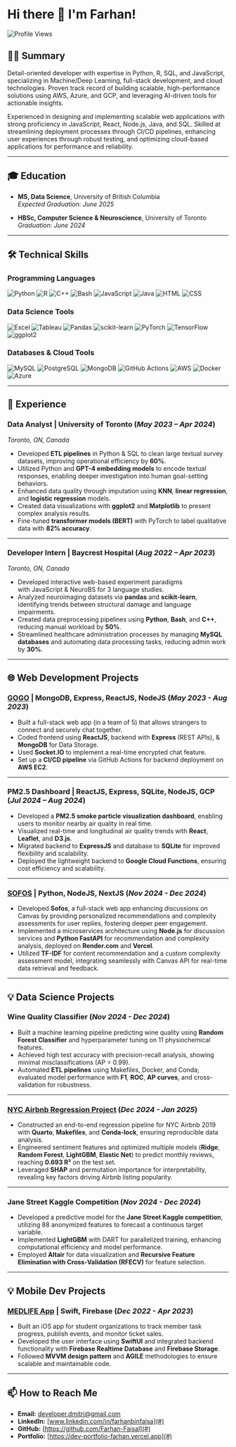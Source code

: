 # Hi there 👋 I'm Farhan!

![Profile Views](https://komarev.com/ghpvc/?username=Farhan-Faisal&color=blue)

## 👨‍💻 Summary
Detail-oriented developer with expertise in Python, R, SQL, and JavaScript, specializing in Machine/Deep Learning, full-stack development, and cloud technologies. Proven track record of building scalable, high-performance solutions using AWS, Azure, and GCP, and leveraging AI-driven tools for actionable insights.

Experienced in designing and implementing scalable web applications with strong proficiency in JavaScript, React, Node.js, Java, and SQL. Skilled at streamlining deployment processes through CI/CD pipelines, enhancing user experiences through robust testing, and optimizing cloud-based applications for performance and reliability.

---

## 🎓 Education
- **MS, Data Science**, University of British Columbia  
  _Expected Graduation: June 2025_

- **HBSc, Computer Science & Neuroscience**, University of Toronto  
  _Graduation: June 2024_

---

## 🛠️ Technical Skills

### **Programming Languages**
![Python](https://img.shields.io/badge/-Python-3776AB?style=flat&logo=python&logoColor=white) 
![R](https://img.shields.io/badge/-R-276DC3?style=flat&logo=r&logoColor=white)
![C++](https://img.shields.io/badge/-C++-00599C?style=flat&logo=c%2B%2B&logoColor=white) 
![Bash](https://img.shields.io/badge/-Bash-4EAA25?style=flat&logo=gnu-bash&logoColor=white) 
![JavaScript](https://img.shields.io/badge/-JavaScript-F7DF1E?style=flat&logo=javascript&logoColor=black) 
![Java](https://img.shields.io/badge/-Java-007396?style=flat&logo=java&logoColor=white) 
![HTML](https://img.shields.io/badge/-HTML5-E34F26?style=flat&logo=html5&logoColor=white) 
![CSS](https://img.shields.io/badge/-CSS3-1572B6?style=flat&logo=css3&logoColor=white)

### **Data Science Tools**
![Excel](https://img.shields.io/badge/-Excel-217346?style=flat&logo=microsoft-excel&logoColor=white) 
![Tableau](https://img.shields.io/badge/-Tableau-E97627?style=flat&logo=tableau&logoColor=white) 
![Pandas](https://img.shields.io/badge/-Pandas-150458?style=flat&logo=pandas&logoColor=white) 
![scikit-learn](https://img.shields.io/badge/-scikit--learn-F7931E?style=flat&logo=scikit-learn&logoColor=white) 
![PyTorch](https://img.shields.io/badge/-PyTorch-EE4C2C?style=flat&logo=pytorch&logoColor=white) 
![TensorFlow](https://img.shields.io/badge/-TensorFlow-FF6F00?style=flat&logo=tensorflow&logoColor=white) 
![ggplot2](https://img.shields.io/badge/-ggplot2-1D70B8?style=flat&logo=rstudio&logoColor=white)

### **Databases & Cloud Tools**
![MySQL](https://img.shields.io/badge/-MySQL-4479A1?style=flat&logo=mysql&logoColor=white) 
![PostgreSQL](https://img.shields.io/badge/-PostgreSQL-336791?style=flat&logo=postgresql&logoColor=white) 
![MongoDB](https://img.shields.io/badge/-MongoDB-47A248?style=flat&logo=mongodb&logoColor=white) 
![GitHub Actions](https://img.shields.io/badge/-GitHub%20Actions-2088FF?style=flat&logo=github-actions&logoColor=white) 
![AWS](https://img.shields.io/badge/-AWS-232F3E?style=flat&logo=amazon-aws&logoColor=white) 
![Docker](https://img.shields.io/badge/-Docker-2496ED?style=flat&logo=docker&logoColor=white) 
![Azure](https://img.shields.io/badge/-Azure-0078D4?style=flat&logo=microsoft-azure&logoColor=white)


---

## 💼 Experience

### **Data Analyst | University of Toronto** (_May 2023 – Apr 2024_)  
_Toronto, ON, Canada_  
- Developed **ETL pipelines** in Python & SQL to clean large textual survey datasets, improving operational efficiency by **60%**.
- Utilized Python and **GPT-4 embedding models** to encode textual responses, enabling deeper investigation into human goal-setting behaviors.
- Enhanced data quality through imputation using **KNN**, **linear regression**, and **logistic regression** models.
- Created data visualizations with **ggplot2** and **Matplotlib** to present complex analysis results.
- Fine-tuned **transformer models (BERT)** with PyTorch to label qualitative data with **82% accuracy**.

---

### **Developer Intern | Baycrest Hospital** (_Aug 2022 – Apr 2023_)  
_Toronto, ON, Canada_  
- Developed interactive web-based experiment paradigms with JavaScript & NeuroBS for 3 language studies.
- Analyzed neuroimaging datasets via **pandas** and **scikit-learn**, identifying trends between structural damage and language impairments.
- Created data preprocessing pipelines using **Python**, **Bash**, and **C++**, reducing manual workload by **50%**.
- Streamlined healthcare administration processes by managing **MySQL databases** and automating data processing tasks, reducing admin work by **30%**.

---

## 🌐 Web Development Projects

### **[GOGO](https://github.com/Farhan-Faisal/GOGO_MERN.git) | MongoDB, Express, ReactJS, NodeJS** (_May 2023 - Aug 2023_)
- Built a full-stack web app (in a team of 5) that allows strangers to connect and securely chat together.
- Coded frontend using **ReactJS**, backend with **Express** (REST APIs), & **MongoDB** for Data Storage.
- Used **Socket.IO** to implement a real-time encrypted chat feature.
- Set up a **CI/CD pipeline** via GitHub Actions for backend deployment on **AWS EC2**.

---

### **PM2.5 Dashboard | ReactJS, Express, SQLite, NodeJS, GCP** (_Jul 2024 – Aug 2024_)
- Developed a **PM2.5 smoke particle visualization dashboard**, enabling users to monitor nearby air quality in real time.
- Visualized real-time and longitudinal air quality trends with **React**, **Leaflet**, and **D3.js**.
- Migrated backend to **ExpressJS** and database to **SQLite** for improved flexibility and scalability.
- Deployed the lightweight backend to **Google Cloud Functions**, ensuring cost efficiency and scalability.

---

### **[SOFOS](https://github.com/Farhan-Faisal/five_guys-la-2024.git) | Python, NodeJS, NextJS** (_Nov 2024 - Dec 2024_)
- Developed **Sofos**, a full-stack web app enhancing discussions on Canvas by providing personalized recommendations and complexity assessments for user replies, fostering deeper peer engagement.
- Implemented a microservices architecture using **Node.js** for discussion services and **Python FastAPI** for recommendation and complexity analysis, deployed on **Render.com** and **Vercel**.
- Utilized **TF-IDF** for content recommendation and a custom complexity assessment model, integrating seamlessly with Canvas API for real-time data retrieval and feedback.


---
## 💡 Data Science Projects

### **Wine Quality Classifier** (_Nov 2024 - Dec 2024_)
- Built a machine learning pipeline predicting wine quality using **Random Forest Classifier** and hyperparameter tuning on 11 physiochemical features.
- Achieved high test accuracy with precision-recall analysis, showing minimal misclassifications (AP = 0.99).
- Automated **ETL pipelines** using Makefiles, Docker, and Conda; evaluated model performance with **F1**, **ROC**, **AP curves**, and cross-validation for robustness.

---

### **[NYC Airbnb Regression Project]()** (_Dec 2024 - Jan 2025_)
- Constructed an end-to-end regression pipeline for NYC Airbnb 2019 with **Quarto**, **Makefiles**, and **Conda-lock**, ensuring reproducible data analysis.
- Engineered sentiment features and optimized multiple models (**Ridge**, **Random Forest**, **LightGBM**, **Elastic Net**) to predict monthly reviews, reaching **0.693 R²** on the test set.
- Leveraged **SHAP** and permutation importance for interpretability, revealing key factors driving Airbnb listing popularity.

---

### **Jane Street Kaggle Competition** (_Nov 2024 - Dec 2024_)
- Developed a predictive model for the **Jane Street Kaggle competition**, utilizing 88 anonymized features to forecast a continuous target variable.
- Implemented **LightGBM** with DART for parallelized training, enhancing computational efficiency and model performance.
- Employed **Altair** for data visualization and **Recursive Feature Elimination with Cross-Validation (RFECV)** for feature selection.

---

## 💡 Mobile Dev Projects

### **[MEDLIFE App](https://github.com/Farhan-Faisal/MEDLIFE_APP.git) | Swift, Firebase** (_Dec 2022 - Apr 2023_)
- Built an iOS app for student organizations to track member task progress, publish events, and monitor ticket sales.
- Developed the user interface using **SwiftUI** and integrated backend functionality with **Firebase Realtime Database** and **Firebase Storage**.
- Followed **MVVM design pattern** and **AGILE** methodologies to ensure scalable and maintainable code.

---
## 📫 How to Reach Me
- **Email:** developer.dmitri@gmail.com  
- **LinkedIn:** [www.linkedin.com/in/farhanbinfaisa](#)  
- **GitHub:** [https://github.com/Farhan-Faisal](#)
- **Portfolio:** [https://dev-portfolio-farhan.vercel.app](#)

